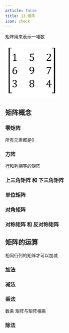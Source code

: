 ```yaml
---
article: false
title: 13.矩阵
icon: check
---
```


矩阵用来表示一堆数

![img_9.png](img/img_9.png)
## 矩阵概念

### 零矩阵
所有元素都是0
### 方阵
行和列相等的矩阵

### 上三角矩阵 和 下三角矩阵

### 单位矩阵

### 对角矩阵

### 对称矩阵 和 反对称矩阵



## 矩阵的运算
相同行列的矩阵才可以加减
### 加法

### 减法

### 乘法
数乘
矩阵与矩阵相乘

### 除法

